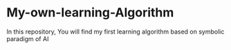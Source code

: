 # My-own-learning-Algorithm
In this repository, You will find my first learning algorithm based on symbolic paradigm of AI
